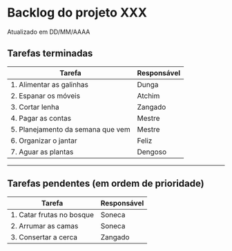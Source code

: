 # Backlog do projeto XXX
Atualizado em DD/MM/AAAA

## Tarefas terminadas

| Tarefa      | Responsável |
| ----------- | ----------- |
| 1. Alimentar as galinhas      | Dunga       |
| 2. Espanar os móveis   | Atchim        |
| 3. Cortar lenha   | Zangado        |
| 4. Pagar as contas   | Mestre        |
| 5. Planejamento da semana que vem   | Mestre        |
| 6. Organizar o jantar   | Feliz        |
| 7. Aguar as plantas   | Dengoso        |
----

## Tarefas pendentes (em ordem de prioridade)

| Tarefa      | Responsável |
| ----------- | ----------- |
| 1. Catar frutas no bosque      | Soneca       |
| 2. Arrumar as camas   | Soneca        |
| 3. Consertar a cerca | Zangado   | Text        |
